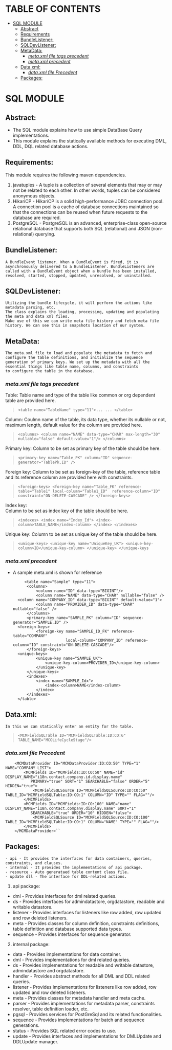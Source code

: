 # TABLE OF CONTENTS

- [SQL MODULE](#sql-module)
  * [Abstract](#abstract)
  * [Requirements](#requirements)
  * [BundleListener:](#bundlelistener)
  * [SQLDevListener:](#sqldevlistener)
  * [MetaData:](#metadata)
    + [*meta.xml file tags precedent*](#-metaxml-file-tags-precedent)
    + [*meta.xml precedent*](#-metaxml-precedent)
  * [Data.xml:](#dataxml)
    + [*data.xml file Precedent*](#-dataxml-file-precedent)
  * [Packages:](#packages)





# SQL MODULE

## Abstract:
* The SQL module explains how to use simple DataBase Query implementations.
* This module explains the statically available methods for executing DML, DDL, DQL related database actions.

## Requirements:
This module requires the following maven dependencies.
	
1. javatuples - A tuple is a collection of several elements that may or may not be related to each other. 
	               In other words, tuples can be considered anonymous objects.
2. HikariCP - HikariCP is a solid high-performance JDBC connection pool. 
		     A connection pool is a cache of database connections maintained so that the connections can be reused 
		     when future requests to the database are required.
3. PostgreSQL - PostgreSQL is an advanced, enterprise-class open-source relational database that 
	               supports both SQL (relational) and JSON (non-relational) querying.	
	
## BundleListener:
	A BundleEvent listener. When a BundleEvent is fired, it is asynchronously delivered to a BundleListener. BundleListeners are 
	called with a BundleEvent object when a bundle has been installed, resolved, started, stopped, updated, unresolved, or uninstalled.
	
## SQLDevListener:
	Utilizing the bundle lifecycle, it will perform the actions like metadata parsing, etc.
	The class explains the loading, processing, updating and populating the meta and data xml files. 
	Make use of this we can write meta file history and fetch meta file history. We can see this in snapshots location of our system. 
	
## MetaData:
	The meta.xml file to load and populate the metadata to fetch and configure the table definitions, and initialize the sequence 
	generation of primary keys. We set up the metadata with all the essential things like table name, columns, and constraints 
	to configure the table in the database. 
	
### *meta.xml file tags precedent*
	
Table:
Table name and type of the table like common or org dependent table are provided here.
> ``<table name="TableName" type="11">...
	  ...
	     </table>``
		 
Column:
Coulmn name of the table, its data type, whether its nullable or not, maximum length, default value for the column are provided here. 
> ``<columns>
                <column name="NAME" data-type="CHAR" max-length="30" nullable="false" default-value="1"/>
            </columns>``

Primary key:
Column to be set as primary key of the table should be here. 
> ``<primary-key name="Table_PK" column="ID" sequence-generator="TablePk.ID" />``
            
Foreign key:
Column to be set as foreign-key of the table, reference table and its reference column are provided here with constraints. 
> ``<foreign-keys> <foreign-key name="Table_FK" reference-table="Table1" local-column="Table1_ID" 
		reference-column="ID" constraint="ON-DELETE-CASCADE" /> </foreign-keys>``
			
Index key:		
Column to be set as index key of the table should be here. 
> ``<indexes> <index name="Index_Id">
             <index-column>TABLE_NAME</index-column>
               </index> </indexes>``
			
Unique key:
Column to be set as unique key of the table should be here. 
> ``<unique-keys> <unique-key name="UniqueKey_UK">
         <unique-key-column>ID</unique-key-column>
               </unique-key> </unique-keys``
		
### *meta.xml precedent*
* A sample meta.xml is shown for reference 
	

	       <table name="Sample" type="11">
            <columns>
                <column name="ID" data-type="BIGINT"/>
                <column name="NAME" data-type="CHAR" nullable="false" />
		<column name="COMPANY_ID" data-type="BIGINT" default-value="1">
                <column name="PROVIDER_ID" data-type="CHAR" nullable="false" />
            </columns>
            <primary-key name="SAMPLE_PK" column="ID" sequence-generator="SAMPLE.ID" />
	    <foreign-keys>
                <foreign-key name="SAMPLE_ID_FK" reference-table="COMPANY"
                             local-column="COMPANY_ID" reference-column="ID" constraint="ON-DELETE-CASCADE"/>
            </foreign-keys>
	    <unique-keys>
                <unique-key name="SAMPLE_UK">
                    <unique-key-column>PROVIDER_ID</unique-key-column>
                </unique-key>
            </unique-keys>
            <indexes>
                <index name="SAMPLE_Idx">
                    <index-column>NAME</index-column>
                </index>
            </indexes>
        </table>
	
## Data.xml:
	In this we can statically enter an entity for the table.
	
> ``<MCMFieldSQLTable ID="MCMFieldSQLTable:ID:CO:6" TABLE_NAME="MCOLifeCycleStage"/>``



### *data.xml file Precedent*

 <MCMFieldSQLTable ID="MCMFieldSQLTable:ID:CO:6" TABLE_NAME="MCOLifeCycleStage"/>

        <MCMDataProvider ID="MCMDataProvider:ID:CO:50" TYPE="1" NAME="COMPANY_LIST">
            <MCMFields ID="MCMFields:ID:CO:50" NAME="id" DISPLAY_NAME="i18n.contact.company.id.display.name" 
		       PRIMARY="true" SORT="1" SEARCHABLE="false" ORDER="5" HIDDEN="true">
                <MCMFieldSQLSource ID="MCMFieldSQLSource:ID:CO:50" TABLE_ID="MCMFieldSQLTable:ID:CO:1" COLUMN="ID" TYPE="" FLAG=""/>
            </MCMFields>
            <MCMFields ID="MCMFields:ID:CO:100" NAME="name" DISPLAY_NAME="i18n.contact.company.display.name" SORT="1" 
		       SEARCHABLE="true" ORDER="10" HIDDEN="false">
                <MCMFieldSQLSource ID="MCMFieldSQLSource:ID:CO:100" TABLE_ID="MCMFieldSQLTable:ID:CO:1" COLUMN="NAME" TYPE="" FLAG=""/>
            </MCMFields>
        </MCMDataProvider>``
       
	
## Packages:
	- api - It provides the interfaces for data containers, queries, constraints, and clauses. 
	- internal - It provides the implementations of api package.
	- resource - Auto generataed table content class file. 
	- update dll - The interface for DDL-related actions.

1. api package:
* dml - Provides interfaces for dml related queries.
* ds - Provides interfaces for admindatastore, orgdatastore, readable and writable datastore.
* listener - Provides interfaces for listeners like row added, row updated and row deleted listeners.
* meta - Provides classes for column definition, constraints definitions, table definition and database supported data types.
* sequence - Provides interfaces for sequence generator.

2. internal package:
* data - Provides implementations for data container.
* dml - Provides implementations for dml related queries.
* ds - Provides implementations for readable and writable datastore, admindatastore and orgdatastore.
* handler - Provides abstract methods for all DML and DDL related queries.  
* listener - Provides implementations for listeners like row added, row updated and row deleted listeners.
* meta - Provides classes for metadata handler and meta cache.
* parser - Provides implementations for metadata parser, constraints resolver, table definition loader, etc.
* pgsql - Provides services for PostGreSql and its related functionalities.
* sequence - Provides implementations for batch and sequence generations.
* status - Provides SQL related error codes to use. 
* update - Provides interfaces and implementations for DMLUpdate and DDLUpdate manager.











